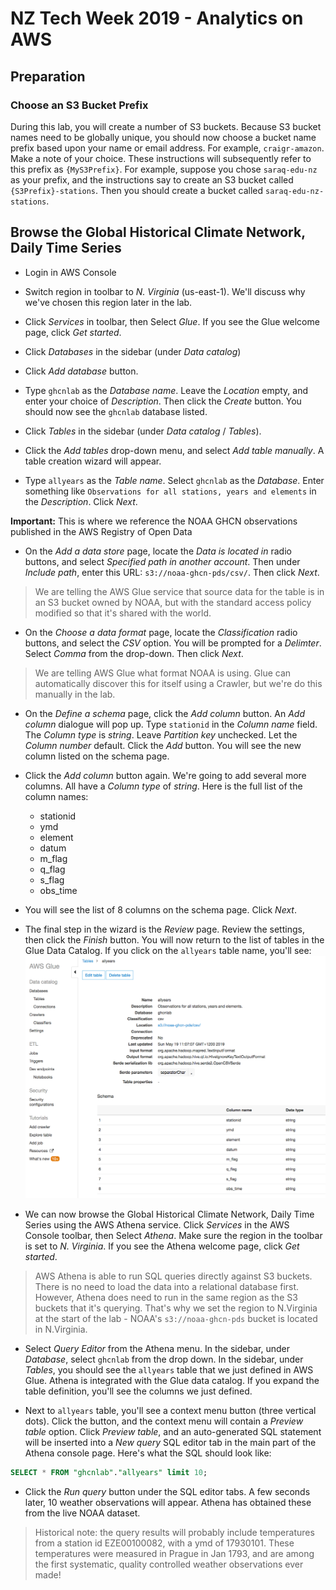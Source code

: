 # NZ Tech Week 2019 - Analytics on AWS

## Preparation

### Choose an S3 Bucket Prefix
During this lab, you will create a number of S3 buckets. Because S3 bucket names need to be globally unique, you should now choose a bucket name prefix based upon your name or email address. For example, `craigr-amazon`. Make a note of your choice. These instructions will subsequently refer to this prefix as `{MyS3Prefix}`. For example, suppose you chose `saraq-edu-nz` as your prefix, and the instructions say to create an S3 bucket called `{S3Prefix}-stations`. Then you should create a bucket called `saraq-edu-nz-stations`.

## Browse the Global Historical Climate Network, Daily Time Series

- Login in AWS Console

- Switch region in toolbar to *N. Virginia* (us-east-1). We'll discuss why we've chosen this region later in the lab.

- Click *Services* in toolbar, then Select *Glue*. If you see the Glue welcome page, click *Get started*.

- Click *Databases* in the sidebar (under *Data catalog*)

- Click *Add database* button.

- Type `ghcnlab` as the *Database name*. Leave the *Location* empty, and enter your choice of *Description*. Then click the *Create* button. You should now see the `ghcnlab` database listed.

- Click *Tables* in the sidebar (under *Data catalog* / *Tables*).

- Click the *Add tables* drop-down menu, and select *Add table manually*. A table creation wizard will appear.

- Type `allyears` as the *Table name*. Select `ghcnlab` as the *Database*. Enter something like `Observations for all stations, years and elements` in the *Description*. Click *Next*.

**Important:** This is where we reference the NOAA GHCN observations published in the AWS Registry of Open Data

- On the *Add a data store* page, locate the *Data is located in* radio buttons, and select *Specified path in another account*. Then under *Include path*, enter this URL: `s3://noaa-ghcn-pds/csv/`. Then click *Next*.

> We are telling the AWS Glue service that source data for the table is in an S3 bucket owned by NOAA, but with the standard access policy modified so that it's shared with the world.

- On the *Choose a data format* page, locate the *Classification* radio buttons, and select the *CSV* option. You will be prompted for a *Delimter*. Select *Comma* from the drop-down. Then click *Next*.

> We are telling AWS Glue what format NOAA is using. Glue can automatically discover this for itself using a Crawler, but we're do this manually in the lab.

- On the *Define a schema* page, click the *Add column* button. An *Add column* dialogue will pop up. Type `stationid` in the *Column name* field. The *Column type* is *string*. Leave *Partition key* unchecked. Let the *Column number* default. Click the *Add* button. You will see the new column listed on the schema page.

- Click the *Add column* button again. We're going to add several more columns. All have a *Column type* of *string*. Here is the full list of the column names:
  - stationid
  - ymd
  - element
  - datum
  - m_flag
  - q_flag
  - s_flag
  - obs_time

- You will see the list of 8 columns on the schema page. Click *Next*.

- The final step in the wizard is the *Review* page. Review the settings, then click the *Finish* button. You will now return to the list of tables in the Glue Data Catalog. If you click on the `allyears` table name, you'll see: ![allyears](./screenshots/Glue-Schema-allyears.png)

- We can now browse the Global Historical Climate Network, Daily Time Series using the AWS Athena service. Click *Services* in the AWS Console toolbar, then Select *Athena*. Make sure the region in the toolbar is set to *N. Virginia*. If you see the Athena welcome page, click *Get started*.

> AWS Athena is able to run SQL queries directly against S3 buckets. There is no need to load the data into a relational database first. However, Athena does need to run in the same region as the S3 buckets that it's querying. That's why we set the region to N.Virginia at the start of the lab - NOAA's `s3://noaa-ghcn-pds` bucket is located in N.Virginia.

- Select *Query Editor* from the Athena menu. In the sidebar, under *Database*, select `ghcnlab` from the drop down. In the sidebar, under *Tables*, you should see the `allyears` table that we just defined in AWS Glue. Athena is integrated with the Glue data catalog. If you expand the table definition, you'll see the columns we just defined.

- Next to `allyears` table, you'll see a context menu button (three vertical dots). Click the button, and the context menu will contain a *Preview table* option. Click *Preview table*, and an auto-generated SQL statement will be inserted into a *New query* SQL editor tab in the main part of the Athena console page. Here's what the SQL should look like:

```SQL
SELECT * FROM "ghcnlab"."allyears" limit 10;
```

- Click the *Run query* button under the SQL editor tabs. A few seconds later, 10 weather observations will appear. Athena has obtained these from the live NOAA dataset.

> Historical note: the query results will probably include temperatures from a station id EZE00100082, with a ymd of 17930101. These temperatures were measured in Prague in Jan 1793, and are among the first systematic, quality controlled weather observations ever made!
